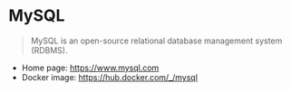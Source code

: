 # MySQL

> MySQL is an open-source relational database management system (RDBMS).

-   Home page: <https://www.mysql.com>
-   Docker image: <https://hub.docker.com/_/mysql>
